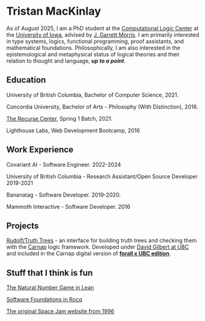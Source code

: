 # Tristan MacKinlay

As of August 2025, I am a PhD student at the [Computational Logic Center](https://clc.cs.uiowa.edu/site/) at the [University of Iowa](https://provost.uiowa.edu/people/herky-hawk), advised by [J. Garrett Morris](https://jgbm.github.io/). I am primarily interested in type systems, logics, functional programming, proof assistants, and mathematical foundations. Philosophically, I am also interested in the epistemological and metaphysical status of logical theories and their relation to thought and language, ***up to a point***.

## Education
University of British Columbia, Bachelor of Computer Science, 2021.

Concordia University, Bachelor of Arts - Philosophy (With Distinction), 2016.

[The Recurse Center](https://www.recurse.com/), Spring 1 Batch, 2021.

Lighthouse Labs, Web Development Bootcamp, 2016

## Work Experience
Covariant AI - Software Engineer. 2022-2024

University of British Columbia - Research Assistant/Open Source Developer 2019-2021

Bananatag - Software Developer. 2019-2020.

Mammoth Interactive - Software Developer. 2016

## Projects
[Rudolf/Truth Trees](https://ubc-carnap-team.github.io/Rudolf/) - an interface for building truth trees and checking them with the [Carnap](https://carnap.io/) logic framework. Developed under [David Gilbert at UBC](https://philosophy.ubc.ca/profile/david-gilbert/) and included in the Carnap digital version of **[forall x UBC edition](https://carnap.philosophy.ubc.ca/book)**.

## Stuff that I think is fun
[The Natural Number Game in Lean](https://adam.math.hhu.de/#/g/leanprover-community/nng4)

[Software Foundations in Rocq](https://softwarefoundations.cis.upenn.edu/)

[The original Space Jam website from 1996](https://www.spacejam.com/1996/)
